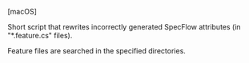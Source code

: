 [macOS]

Short script that rewrites incorrectly generated SpecFlow attributes (in "*.feature.cs" files).

Feature files are searched in the specified directories.

